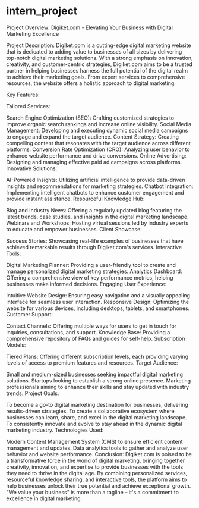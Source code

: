 # intern_project

Project Overview: Digiket.com - Elevating Your Business with Digital Marketing Excellence

Project Description:
Digiket.com is a cutting-edge digital marketing website that is dedicated to adding value to businesses of all sizes by delivering top-notch digital marketing solutions. With a strong emphasis on innovation, creativity, and customer-centric strategies, Digiket.com aims to be a trusted partner in helping businesses harness the full potential of the digital realm to achieve their marketing goals. From expert services to comprehensive resources, the website offers a holistic approach to digital marketing.

Key Features:

Tailored Services:

Search Engine Optimization (SEO): Crafting customized strategies to improve organic search rankings and increase online visibility.
Social Media Management: Developing and executing dynamic social media campaigns to engage and expand the target audience.
Content Strategy: Creating compelling content that resonates with the target audience across different platforms.
Conversion Rate Optimization (CRO): Analyzing user behavior to enhance website performance and drive conversions.
Online Advertising: Designing and managing effective paid ad campaigns across platforms.
Innovative Solutions:

AI-Powered Insights: Utilizing artificial intelligence to provide data-driven insights and recommendations for marketing strategies.
Chatbot Integration: Implementing intelligent chatbots to enhance customer engagement and provide instant assistance.
Resourceful Knowledge Hub:

Blog and Industry News: Offering a regularly updated blog featuring the latest trends, case studies, and insights in the digital marketing landscape.
Webinars and Workshops: Hosting virtual sessions led by industry experts to educate and empower businesses.
Client Showcase:

Success Stories: Showcasing real-life examples of businesses that have achieved remarkable results through Digiket.com's services.
Interactive Tools:

Digital Marketing Planner: Providing a user-friendly tool to create and manage personalized digital marketing strategies.
Analytics Dashboard: Offering a comprehensive view of key performance metrics, helping businesses make informed decisions.
Engaging User Experience:

Intuitive Website Design: Ensuring easy navigation and a visually appealing interface for seamless user interaction.
Responsive Design: Optimizing the website for various devices, including desktops, tablets, and smartphones.
Customer Support:

Contact Channels: Offering multiple ways for users to get in touch for inquiries, consultations, and support.
Knowledge Base: Providing a comprehensive repository of FAQs and guides for self-help.
Subscription Models:

Tiered Plans: Offering different subscription levels, each providing varying levels of access to premium features and resources.
Target Audience:

Small and medium-sized businesses seeking impactful digital marketing solutions.
Startups looking to establish a strong online presence.
Marketing professionals aiming to enhance their skills and stay updated with industry trends.
Project Goals:

To become a go-to digital marketing destination for businesses, delivering results-driven strategies.
To create a collaborative ecosystem where businesses can learn, share, and excel in the digital marketing landscape.
To consistently innovate and evolve to stay ahead in the dynamic digital marketing industry.
Technologies Used:

Modern Content Management System (CMS) to ensure efficient content management and updates.
Data analytics tools to gather and analyze user behavior and website performance.
Conclusion:
Digiket.com is poised to be a transformative force in the world of digital marketing, bringing together creativity, innovation, and expertise to provide businesses with the tools they need to thrive in the digital age. By combining personalized services, resourceful knowledge sharing, and interactive tools, the platform aims to help businesses unlock their true potential and achieve exceptional growth. "We value your business" is more than a tagline – it's a commitment to excellence in digital marketing.
